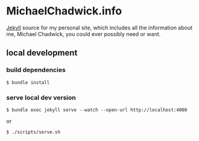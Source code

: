 # MichaelChadwick.info

[Jekyll](https://jekyllrb.com) source for my personal site, which includes all the information about me, Michael Chadwick, you could ever possibly need or want.

## local development

### build dependencies

`$ bundle install`

### serve local dev version

`$ bundle exec jekyll serve --watch --open-url http://localhost:4000`

or

`$ ./scripts/serve.sh`
